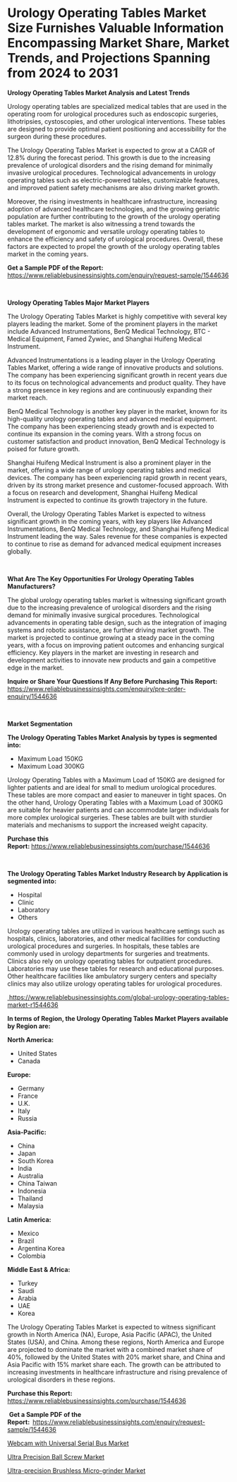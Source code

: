 <p><h1>Urology Operating Tables Market Size Furnishes Valuable Information Encompassing Market Share, Market Trends, and Projections Spanning from 2024 to 2031</h1></p><p><strong>Urology Operating Tables Market Analysis and Latest Trends</strong></p>
<p><p>Urology operating tables are specialized medical tables that are used in the operating room for urological procedures such as endoscopic surgeries, lithotripsies, cystoscopies, and other urological interventions. These tables are designed to provide optimal patient positioning and accessibility for the surgeon during these procedures.</p><p>The Urology Operating Tables Market is expected to grow at a CAGR of 12.8% during the forecast period. This growth is due to the increasing prevalence of urological disorders and the rising demand for minimally invasive urological procedures. Technological advancements in urology operating tables such as electric-powered tables, customizable features, and improved patient safety mechanisms are also driving market growth.</p><p>Moreover, the rising investments in healthcare infrastructure, increasing adoption of advanced healthcare technologies, and the growing geriatric population are further contributing to the growth of the urology operating tables market. The market is also witnessing a trend towards the development of ergonomic and versatile urology operating tables to enhance the efficiency and safety of urological procedures. Overall, these factors are expected to propel the growth of the urology operating tables market in the coming years.</p></p>
<p><strong>Get a Sample PDF of the Report:&nbsp;</strong> <a href="https://www.reliablebusinessinsights.com/enquiry/request-sample/1544636">https://www.reliablebusinessinsights.com/enquiry/request-sample/1544636</a></p>
<p>&nbsp;</p>
<p><strong>Urology Operating Tables Major Market Players</strong></p>
<p><p>The Urology Operating Tables Market is highly competitive with several key players leading the market. Some of the prominent players in the market include Advanced Instrumentations, BenQ Medical Technology, BTC - Medical Equipment, Famed Żywiec, and Shanghai Huifeng Medical Instrument.</p><p>Advanced Instrumentations is a leading player in the Urology Operating Tables Market, offering a wide range of innovative products and solutions. The company has been experiencing significant growth in recent years due to its focus on technological advancements and product quality. They have a strong presence in key regions and are continuously expanding their market reach.</p><p>BenQ Medical Technology is another key player in the market, known for its high-quality urology operating tables and advanced medical equipment. The company has been experiencing steady growth and is expected to continue its expansion in the coming years. With a strong focus on customer satisfaction and product innovation, BenQ Medical Technology is poised for future growth.</p><p>Shanghai Huifeng Medical Instrument is also a prominent player in the market, offering a wide range of urology operating tables and medical devices. The company has been experiencing rapid growth in recent years, driven by its strong market presence and customer-focused approach. With a focus on research and development, Shanghai Huifeng Medical Instrument is expected to continue its growth trajectory in the future.</p><p>Overall, the Urology Operating Tables Market is expected to witness significant growth in the coming years, with key players like Advanced Instrumentations, BenQ Medical Technology, and Shanghai Huifeng Medical Instrument leading the way. Sales revenue for these companies is expected to continue to rise as demand for advanced medical equipment increases globally.</p></p>
<p>&nbsp;</p>
<p><strong>What Are The Key Opportunities For Urology Operating Tables Manufacturers?</strong></p>
<p><p>The global urology operating tables market is witnessing significant growth due to the increasing prevalence of urological disorders and the rising demand for minimally invasive surgical procedures. Technological advancements in operating table design, such as the integration of imaging systems and robotic assistance, are further driving market growth. The market is projected to continue growing at a steady pace in the coming years, with a focus on improving patient outcomes and enhancing surgical efficiency. Key players in the market are investing in research and development activities to innovate new products and gain a competitive edge in the market.</p></p>
<p><strong>Inquire or Share Your Questions If Any Before Purchasing This Report:</strong> <a href="https://www.reliablebusinessinsights.com/enquiry/pre-order-enquiry/1544636">https://www.reliablebusinessinsights.com/enquiry/pre-order-enquiry/1544636</a></p>
<p>&nbsp;</p>
<p><strong>Market Segmentation</strong></p>
<p><strong>The Urology Operating Tables Market Analysis by types is segmented into:</strong></p>
<p><ul><li>Maximum Load 150KG</li><li>Maximum Load 300KG</li></ul></p>
<p><p>Urology Operating Tables with a Maximum Load of 150KG are designed for lighter patients and are ideal for small to medium urological procedures. These tables are more compact and easier to maneuver in tight spaces. On the other hand, Urology Operating Tables with a Maximum Load of 300KG are suitable for heavier patients and can accommodate larger individuals for more complex urological surgeries. These tables are built with sturdier materials and mechanisms to support the increased weight capacity.</p></p>
<p><strong>Purchase this Report:&nbsp;</strong><a href="https://www.reliablebusinessinsights.com/purchase/1544636">https://www.reliablebusinessinsights.com/purchase/1544636</a></p>
<p>&nbsp;</p>
<p><strong>The Urology Operating Tables Market Industry Research by Application is segmented into:</strong></p>
<p><ul><li>Hospital</li><li>Clinic</li><li>Laboratory</li><li>Others</li></ul></p>
<p><p>Urology operating tables are utilized in various healthcare settings such as hospitals, clinics, laboratories, and other medical facilities for conducting urological procedures and surgeries. In hospitals, these tables are commonly used in urology departments for surgeries and treatments. Clinics also rely on urology operating tables for outpatient procedures. Laboratories may use these tables for research and educational purposes. Other healthcare facilities like ambulatory surgery centers and specialty clinics may also utilize urology operating tables for urological procedures.</p></p>
<p><a href="https://www.reliablebusinessinsights.com/global-urology-operating-tables-market-r1544636">&nbsp;https://www.reliablebusinessinsights.com/global-urology-operating-tables-market-r1544636</a></p>
<p><strong>In terms of Region, the Urology Operating Tables Market Players available by Region are:</strong></p>
<p>
    <p> <strong> North America: </strong>
        <ul>
            <li>United States</li>
            <li>Canada</li>
        </ul>
        </p> 
    <p> <strong> Europe: </strong>
        <ul>
            <li>Germany</li>
            <li>France</li>
            <li>U.K.</li>
            <li>Italy</li>
            <li>Russia</li>
        </ul>
        </p> 
    <p> <strong> Asia-Pacific: </strong>
        <ul>
            <li>China</li>
            <li>Japan</li>
            <li>South Korea</li>
            <li>India</li>
            <li>Australia</li>
            <li>China Taiwan</li>
            <li>Indonesia</li>
            <li>Thailand</li>
            <li>Malaysia</li>
        </ul>
        </p> 
    <p> <strong> Latin America: </strong>
        <ul>
            <li>Mexico</li>
            <li>Brazil</li>
            <li>Argentina Korea</li>
            <li>Colombia</li>
        </ul>
        </p> 
    <p> <strong> Middle East & Africa: </strong>
        <ul>
            <li>Turkey</li>
            <li>Saudi</li>
            <li>Arabia</li>
            <li>UAE</li>
            <li>Korea</li>
        </ul>
    </p>
    </p>
<p><p>The Urology Operating Tables Market is expected to witness significant growth in North America (NA), Europe, Asia Pacific (APAC), the United States (USA), and China. Among these regions, North America and Europe are projected to dominate the market with a combined market share of 40%, followed by the United States with 20% market share, and China and Asia Pacific with 15% market share each. The growth can be attributed to increasing investments in healthcare infrastructure and rising prevalence of urological disorders in these regions.</p></p>
<p><strong>Purchase this Report: </strong><a href="https://www.reliablebusinessinsights.com/purchase/1544636">https://www.reliablebusinessinsights.com/purchase/1544636</a></p>
<p>&nbsp;<strong>Get a Sample PDF of the Report:&nbsp;&nbsp;</strong><a href="https://www.reliablebusinessinsights.com/enquiry/request-sample/1544636">https://www.reliablebusinessinsights.com/enquiry/request-sample/1544636</a></p>
<p><strong></strong></p>
<p><p><a href="https://github.com/wwwkeltoum/Market-Research-Report-List-4/blob/main/webcam-with-universal-serial-bus-market.md">Webcam with Universal Serial Bus Market</a></p><p><a href="https://github.com/joannesouthgate/Market-Research-Report-List-4/blob/main/ultra-precision-ball-screw-market.md">Ultra Precision Ball Screw Market</a></p><p><a href="https://github.com/sofayahoo2023/Market-Research-Report-List-5/blob/main/ultra-precision-brushless-micro-grinder-market.md">Ultra-precision Brushless Micro-grinder Market</a></p></p>